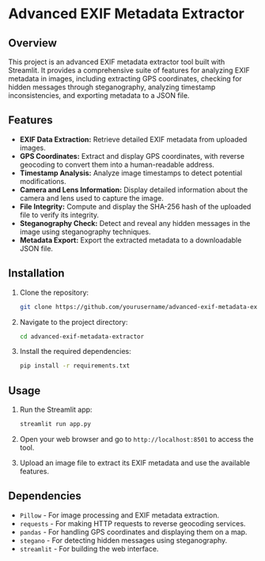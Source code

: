 # Advanced EXIF Metadata Extractor

## Overview

This project is an advanced EXIF metadata extractor tool built with Streamlit. It provides a comprehensive suite of features for analyzing EXIF metadata in images, including extracting GPS coordinates, checking for hidden messages through steganography, analyzing timestamp inconsistencies, and exporting metadata to a JSON file.

## Features

- **EXIF Data Extraction:** Retrieve detailed EXIF metadata from uploaded images.
- **GPS Coordinates:** Extract and display GPS coordinates, with reverse geocoding to convert them into a human-readable address.
- **Timestamp Analysis:** Analyze image timestamps to detect potential modifications.
- **Camera and Lens Information:** Display detailed information about the camera and lens used to capture the image.
- **File Integrity:** Compute and display the SHA-256 hash of the uploaded file to verify its integrity.
- **Steganography Check:** Detect and reveal any hidden messages in the image using steganography techniques.
- **Metadata Export:** Export the extracted metadata to a downloadable JSON file.


## Installation

1. Clone the repository:
    ```bash
    git clone https://github.com/yourusername/advanced-exif-metadata-extractor.git
    ```

2. Navigate to the project directory:
    ```bash
    cd advanced-exif-metadata-extractor
    ```

3. Install the required dependencies:
    ```bash
    pip install -r requirements.txt
    ```

## Usage

1. Run the Streamlit app:
    ```bash
    streamlit run app.py
    ```

2. Open your web browser and go to `http://localhost:8501` to access the tool.

3. Upload an image file to extract its EXIF metadata and use the available features.

## Dependencies

- `Pillow` - For image processing and EXIF metadata extraction.
- `requests` - For making HTTP requests to reverse geocoding services.
- `pandas` - For handling GPS coordinates and displaying them on a map.
- `stegano` - For detecting hidden messages using steganography.
- `streamlit` - For building the web interface.

